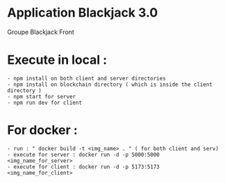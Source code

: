# Application Blackjack 3.0

Groupe Blackjack Front

# Execute in local :

    - npm install on both client and server directories
    - npm install on blockchain directory ( which is inside the client directory )
    - npm start for server
    - npm run dev for client

# For docker :

    - run : " docker build -t <img_name> . " ( for both client and serv)
    - execute for server : docker run -d -p 5000:5000 <img_name_for_server>
    - execute for client : docker run -d -p 5173:5173 <img_name_for_client>
